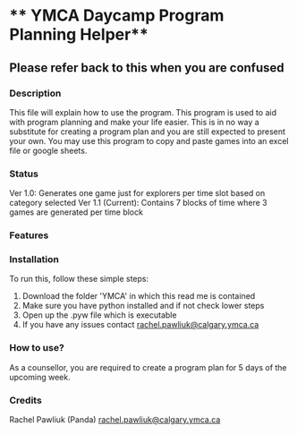 # ** YMCA Daycamp Program Planning Helper**
## Please refer back to this when you are confused


### Description
This file will explain how to use the program.
This program is used to aid with program planning and make your life easier.
This is in no way a substitute for creating a program plan and you are still expected to present your own.
You may use this program to copy and paste games into an excel file or google sheets.

### Status
Ver 1.0: Generates one game just for explorers per time slot based on category selected
Ver 1.1 (Current): Contains 7 blocks of time where 3 games are generated per time block



### Features


### Installation
To run this, follow these simple steps:
1. Download the folder 'YMCA' in which this read me is contained
2. Make sure you have python installed and if not check lower steps
3. Open up the .pyw file which is executable
4. If you have any issues contact rachel.pawliuk@calgary.ymca.ca

### How to use?
As a counsellor, you are required to create a program plan for 5 days of the upcoming week.



### Credits



Rachel Pawliuk (Panda)
rachel.pawliuk@calgary.ymca.ca
